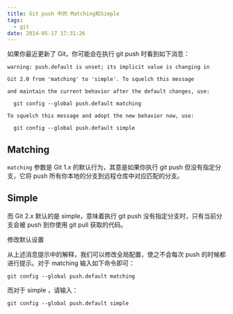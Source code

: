 ```yaml
---
title: Git push 中的 Matching和Simple
tags:
  - git
date: 2014-05-17 17:31:26
---
```


如果你最近更新了 Git，你可能会在执行 git push 时看到如下消息：

```
warning: push.default is unset; its implicit value is changing in

Git 2.0 from 'matching' to 'simple'. To squelch this message

and maintain the current behavior after the default changes, use:

  git config --global push.default matching

To squelch this message and adopt the new behavior now, use:

  git config --global push.default simple
```

## Matching

`matching` 参数是 Git 1.x 的默认行为，其意是如果你执行 git push 但没有指定分支，它将 push 所有你本地的分支到远程仓库中对应匹配的分支。



## Simple

而 Git 2.x 默认的是 simple，意味着执行 git push 没有指定分支时，只有当前分支会被 push 到你使用 git pull 获取的代码。

修改默认设置

从上述消息提示中的解释，我们可以修改全局配置，使之不会每次 push 的时候都进行提示。对于 matching 输入如下命令即可：


```
git config --global push.default matching
```

而对于 simple ，请输入：


```
git config --global push.default simple
```

